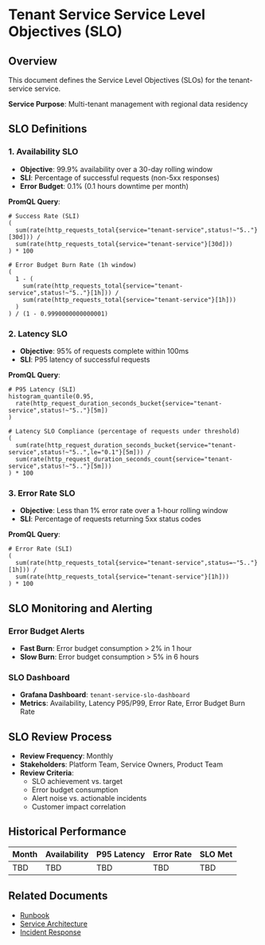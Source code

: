 # Tenant Service Service Level Objectives (SLO)

## Overview
This document defines the Service Level Objectives (SLOs) for the tenant-service service.

**Service Purpose**: Multi-tenant management with regional data residency

## SLO Definitions

### 1. Availability SLO
- **Objective**: 99.9% availability over a 30-day rolling window
- **SLI**: Percentage of successful requests (non-5xx responses)
- **Error Budget**: 0.1% (0.1 hours downtime per month)

**PromQL Query**:
```promql
# Success Rate (SLI)
(
  sum(rate(http_requests_total{service="tenant-service",status!~"5.."}[30d])) /
  sum(rate(http_requests_total{service="tenant-service"}[30d]))
) * 100

# Error Budget Burn Rate (1h window)
(
  1 - (
    sum(rate(http_requests_total{service="tenant-service",status!~"5.."}[1h])) /
    sum(rate(http_requests_total{service="tenant-service"}[1h]))
  )
) / (1 - 0.9990000000000001)
```

### 2. Latency SLO
- **Objective**: 95% of requests complete within 100ms
- **SLI**: P95 latency of successful requests

**PromQL Query**:
```promql
# P95 Latency (SLI)
histogram_quantile(0.95, 
  rate(http_request_duration_seconds_bucket{service="tenant-service",status!~"5.."}[5m])
)

# Latency SLO Compliance (percentage of requests under threshold)
(
  sum(rate(http_request_duration_seconds_bucket{service="tenant-service",status!~"5..",le="0.1"}[5m])) /
  sum(rate(http_request_duration_seconds_count{service="tenant-service",status!~"5.."}[5m]))
) * 100
```

### 3. Error Rate SLO
- **Objective**: Less than 1% error rate over a 1-hour rolling window
- **SLI**: Percentage of requests returning 5xx status codes

**PromQL Query**:
```promql
# Error Rate (SLI)
(
  sum(rate(http_requests_total{service="tenant-service",status=~"5.."}[1h])) /
  sum(rate(http_requests_total{service="tenant-service"}[1h]))
) * 100
```

## SLO Monitoring and Alerting

### Error Budget Alerts
- **Fast Burn**: Error budget consumption > 2% in 1 hour
- **Slow Burn**: Error budget consumption > 5% in 6 hours

### SLO Dashboard
- **Grafana Dashboard**: `tenant-service-slo-dashboard`
- **Metrics**: Availability, Latency P95/P99, Error Rate, Error Budget Burn Rate

## SLO Review Process
- **Review Frequency**: Monthly
- **Stakeholders**: Platform Team, Service Owners, Product Team
- **Review Criteria**: 
  - SLO achievement vs. target
  - Error budget consumption
  - Alert noise vs. actionable incidents
  - Customer impact correlation

## Historical Performance
<!-- Update monthly with actual performance data -->
| Month | Availability | P95 Latency | Error Rate | SLO Met |
|-------|-------------|-------------|------------|---------|
| TBD   | TBD         | TBD         | TBD        | TBD     |

## Related Documents
- [Runbook](./tenant-service-runbook.md)
- [Service Architecture](../README.md)
- [Incident Response](https://docs.company.com/incident-response)
